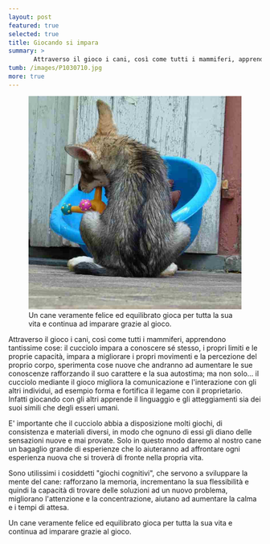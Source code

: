 ```yaml
---
layout: post
featured: true
selected: true
title: Giocando si impara
summary: >
       Attraverso il gioco i cani, così come tutti i mammiferi, apprendono tantissime cose: il cucciolo impara a conoscere sé stesso, i propri limiti e le proprie capacità. 
tumb: /images/P1030710.jpg
more: true
---
```

<figure class="floatedl">
  <img class="filtered" src="/images/P1030710.jpg">
  <figcaption>Un cane veramente felice ed equilibrato gioca per tutta la sua vita e continua ad imparare grazie al gioco.</figcaption>
</figure>

Attraverso il gioco i cani, così come tutti i mammiferi, apprendono tantissime cose: il cucciolo impara a conoscere sé stesso, i propri limiti e le proprie capacità, impara a migliorare i propri movimenti e la percezione del proprio corpo, sperimenta cose nuove che andranno ad aumentare le sue conoscenze rafforzando il suo carattere e la sua autostima; ma non solo... il cucciolo mediante il gioco migliora la comunicazione e l'interazione con gli altri individui, ad esempio forma e fortifica il legame con il proprietario. Infatti giocando con gli altri apprende il linguaggio e gli atteggiamenti sia dei suoi simili che degli esseri umani.

E' importante che il cucciolo abbia a disposizione molti giochi, di consistenza e materiali diversi, in modo che ognuno di essi gli diano delle sensazioni nuove e mai provate. Solo in questo modo daremo al nostro cane un bagaglio grande di esperienze che lo aiuteranno ad affrontare ogni esperienza nuova che si troverà di fronte nella propria vita.

Sono utilissimi i cosiddetti "giochi cognitivi", che servono a sviluppare la mente del cane: rafforzano la memoria, incrementano la sua flessibilità e quindi la capacità di trovare delle soluzioni ad un nuovo problema, migliorano l'attenzione e la concentrazione, aiutano ad aumentare la calma e i tempi di attesa.

Un cane veramente felice ed equilibrato gioca per tutta la sua vita e continua ad imparare grazie al gioco.